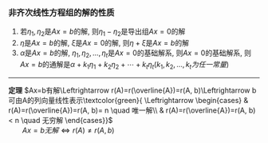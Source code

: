 ### 非齐次线性方程组的解的性质
1. 若$\eta_1, \eta_2$是$Ax=b$的解, 则$\eta_1-\eta_2$是导出组$Ax=0$的解
2. $\eta$是$Ax=b$的解, $\xi$是$Ax=0$的解, 则$\eta+\xi$是$Ax=b$的解
3. $\alpha$是$Ax=b$的解, $\eta_1, \eta_2, \dots, \eta_t$是$Ax=0$的基础解系, 则$Ax=0$的基础解系, 则$Ax=b$的通解是$\alpha+k_1\eta_1+k_2\eta_2+\cdots+k_t\eta_t(k_1, k_2, \dots, k_t为任一常量)$

---

**定理** $Ax=b有解\Leftrightarrow r(A)=r(\overline{A})=r(A, b)\Leftrightarrow b可由A的列向量线性表示\textcolor{green}{ \Leftrightarrow 
\begin{cases}
& r(A)=r(\overline{A})=r(A, b)= n \quad 唯一解\\
& r(A)=r(\overline{A})=r(A, b)< n \quad 无穷解
\end{cases}}$  
&emsp;&emsp;$Ax=b无解\Leftrightarrow r(A)\not= r(A, b)$
